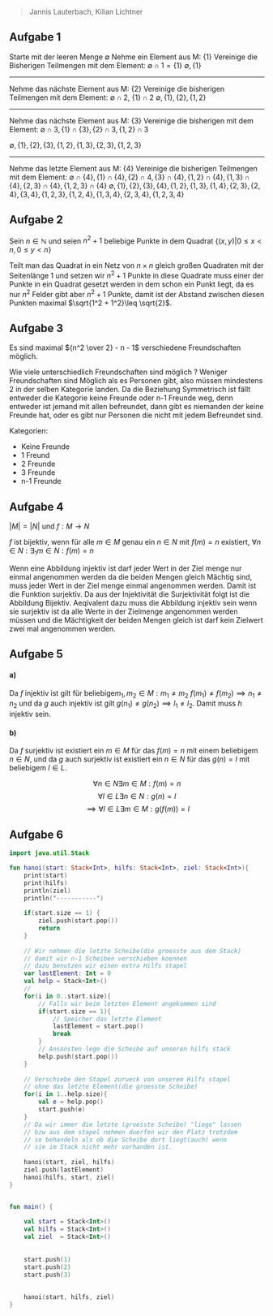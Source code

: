 > Jannis Lauterbach, Kilian Lichtner

## Aufgabe 1

Starte mit der leeren Menge $\emptyset$
Nehme ein Element aus M: $\{1\}$
Vereinige die Bisherigen Teilmengen mit dem Element:
$\emptyset \cap {1} =\{1\}$
$\emptyset, \{1\}$

---

Nehme das nächste Element aus M: $\{2\}$
Vereinige die bisherigen Teilmengen mit dem Element: 
$\emptyset \cap 2$, $\{1\} \cap {2}$
$\emptyset, \{1\}, \{2\}, \{1, 2\}$

---

Nehme das nächste Element aus M: $\{3\}$
Vereinige die bisherigen mit dem Element: 
$\emptyset \cap 3, \{1\} \cap \{3\}, \{2\} \cap 3, \{1, 2\} \cap 3$

$\emptyset, \{1\}, \{2\}, \{3\}, \{1, 2\}, \{1, 3\}, \{2, 3\}, \{1, 2 ,3\}$

---

Nehme das letzte Element aus M: $\{4\}$
Vereinige die bisherigen Teilmengen mit dem Element: $\emptyset \cap \{4\}, \{1\} \cap \{4\}, \{2\} \cap 4, \{3\} \cap \{4\}, \{1, 2\} \cap \{4\}, \{1, 3\} \cap \{4\}, \{2, 3\} \cap \{4\}, \{1, 2, 3\} \cap \{4\}$
$\emptyset, \{1\}, \{2\}, \{3\}, \{4\}, \{1, 2\}, \{1, 3\}, \{1, 4\},\{2, 3\}, \{2, 4\}, \{3, 4\}, \{1, 2 ,3\},    \{1, 2, 4\}, \{1, 3, 4\}, \{2, 3, 4\}, \{1, 2, 3, 4\}$


## Aufgabe 2

Sein $n \in \mathbb N$ und seien $n^2 + 1$ beliebige Punkte in dem Quadrat $\{(x, y) | 0 \leq x < n, 0 \leq y < n\}$

Teilt man das Quadrat in ein Netz von $n\times n$ gleich großen Quadraten mit der Seitenlänge 1 und setzen wir $n^2 + 1$ Punkte in diese Quadrate muss einer der Punkte in ein Quadrat gesetzt werden in dem schon ein Punkt liegt, da es nur $n^2$ Felder gibt aber $n^2 + 1$ Punkte, damit ist der Abstand zwischen diesen Punkten maximal $\sqrt{1^2 + 1^2}\leq \sqrt{2}$. 


## Aufgabe 3

Es sind maximal ${n^2 \over 2} - n - 1$ verschiedene Freundschaften möglich.


Wie viele unterschiedlich Freundschaften sind möglich ? Weniger Freundschaften sind Möglich als es Personen gibt, also müssen mindestens 2 in der selben Kategorie landen. Da die Beziehung Symmetrisch ist fällt entweder die Kategorie keine Freunde oder n-1 Freunde weg, denn entweder ist jemand mit allen befreundet, dann gibt es niemanden der keine Freunde hat, oder es gibt nur Personen die nicht mit jedem Befreundet sind.

Kategorien:
 - Keine Freunde
 - 1 Freund
 - 2 Freunde
 - 3 Freunde
 - n-1 Freunde




## Aufgabe 4

$|M| = |N|$ und $f: M\to N$

$f$ ist bijektiv, wenn für alle $m \in M$ genau ein $n\in N$ mit $f(m) = n$ existiert, $\forall n\in N: \exists_1 m \in N: f(m) = n$


Wenn eine Abbildung injektiv ist darf jeder Wert in der Ziel menge nur einmal angenommen werden da die beiden Mengen gleich Mächtig sind,
muss jeder Wert in der Ziel menge einmal angenommen werden. Damit ist die Funktion surjektiv. Da aus der Injektivität die Surjektivität folgt ist die Abbildung Bijektiv. Aeqivalent dazu muss die Abbildung injektiv sein wenn  sie surjektiv ist da alle Werte in der Zielmenge angenommen werden müssen und die Mächtigkeit der beiden Mengen gleich ist darf kein Zielwert zwei mal angenommen werden.


## Aufgabe 5

#### a)
Da $f$ injektiv ist gilt für beliebige$m_1, m_2 \in M : m_1 \not = m_2$
$f(m_1) \not = f(m_2) \implies n_1 \not = n_2$ und da $g$ auch injektiv ist gilt $g(n_1) \not = g(n_2) \implies l_1 \not = l_2$. Damit muss $h$ injektiv sein.

#### b)
Da $f$ surjektiv ist existiert ein $m \in M$ für das $f(m) = n$ mit einem beliebigem $n \in N$, und da $g$ auch surjektiv ist existiert ein $n\in N$ für das $g(n) = l$ mit beliebigem $l\in L$.

$$
\forall n \in N \exists m\in M : f(m) = n
$$
$$
\forall l\in L \exists n\in N : g(n) = l 
$$
$$
\implies \forall l \in L \exists m \in M : g(f(m)) = l
$$



## Aufgabe 6
```kotlin
import java.util.Stack

fun hanoi(start: Stack<Int>, hilfs: Stack<Int>, ziel: Stack<Int>){
    print(start)
    print(hilfs)
    println(ziel)
    println("-----------")
    
    if(start.size == 1) {
    	ziel.push(start.pop())
        return
    }
    
    // Wir nehmen die letzte Scheibe(die groesste aus dem Stack)
    // damit wir n-1 Scheiben verschieben koennen
    // dazu benutzen wir einen extra Hilfs stapel
    var lastElement: Int = 0
    val help = Stack<Int>()
    // 
    for(i in 0..start.size){
        // Falls wir beim letzten Element angekommen sind
        if(start.size == 1){
            // Speicher das letzte Element
            lastElement = start.pop()
            break
        }
        // Ansonsten lege die Scheibe auf unseren hilfs stack
        help.push(start.pop())
    }
    
    // Verschiebe den Stapel zurueck von unserem Hilfs stapel
    // ohne das letzte Element(die groesste Scheibe)
    for(i in 1..help.size){
        val e = help.pop()
        start.push(e)
    }
    // Da wir immer die letzte (groesste Scheibe) "liege" lassen
    // bzw aus dem stapel nehmen duerfen wir den Platz trotzdem
    // so behandeln als ob die Scheibe dort liegt(auch) wenn
    // sie im Stack nicht mehr vorhanden ist.
    
    hanoi(start, ziel, hilfs)
    ziel.push(lastElement)
    hanoi(hilfs, start, ziel)
}


fun main() {
    
    val start = Stack<Int>()
    val hilfs = Stack<Int>()
    val ziel  = Stack<Int>()
    
    
    start.push(1)
    start.push(2)
    start.push(3)
    
    
    hanoi(start, hilfs, ziel)
}
```